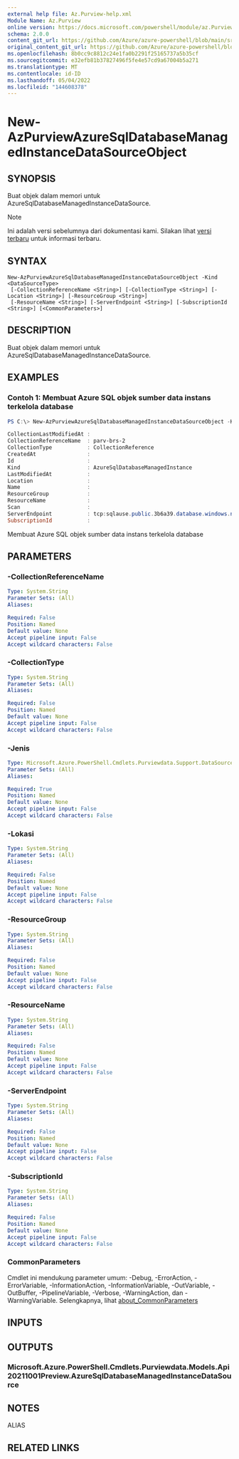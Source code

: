 ```yaml
---
external help file: Az.Purview-help.xml
Module Name: Az.Purview
online version: https://docs.microsoft.com/powershell/module/az.Purview/new-AzPurviewAzureSqlDatabaseManagedInstanceDataSourceObject
schema: 2.0.0
content_git_url: https://github.com/Azure/azure-powershell/blob/main/src/Purview/Purview/help/New-AzPurviewAzureSqlDatabaseManagedInstanceDataSourceObject.md
original_content_git_url: https://github.com/Azure/azure-powershell/blob/main/src/Purview/Purview/help/New-AzPurviewAzureSqlDatabaseManagedInstanceDataSourceObject.md
ms.openlocfilehash: 8b0cc9c8812c24e1fa0b2291f25165737a5b35cf
ms.sourcegitcommit: e32efb81b37827496f5fe4e57cd9a67004b5a271
ms.translationtype: MT
ms.contentlocale: id-ID
ms.lasthandoff: 05/04/2022
ms.locfileid: "144608378"
---
```

# New-AzPurviewAzureSqlDatabaseManagedInstanceDataSourceObject

## SYNOPSIS
Buat objek dalam memori untuk AzureSqlDatabaseManagedInstanceDataSource.

> [!NOTE]
>Ini adalah versi sebelumnya dari dokumentasi kami. Silakan lihat [versi terbaru](/powershell/module/az.purview/new-azpurviewazuresqldatabasemanagedinstancedatasourceobject) untuk informasi terbaru.

## SYNTAX

```
New-AzPurviewAzureSqlDatabaseManagedInstanceDataSourceObject -Kind <DataSourceType>
 [-CollectionReferenceName <String>] [-CollectionType <String>] [-Location <String>] [-ResourceGroup <String>]
 [-ResourceName <String>] [-ServerEndpoint <String>] [-SubscriptionId <String>] [<CommonParameters>]
```

## DESCRIPTION
Buat objek dalam memori untuk AzureSqlDatabaseManagedInstanceDataSource.

## EXAMPLES

### Contoh 1: Membuat Azure SQL objek sumber data instans terkelola database
```powershell
PS C:\> New-AzPurviewAzureSqlDatabaseManagedInstanceDataSourceObject -Kind 'AzureSqlDatabaseManagedInstance' -CollectionReferenceName 'parv-brs-2' -CollectionType 'CollectionReference' -ServerEndpoint 'tcp:sqlause.public.3b6a39.database.windows.net,3342'

CollectionLastModifiedAt :
CollectionReferenceName  : parv-brs-2
CollectionType           : CollectionReference
CreatedAt                :
Id                       :
Kind                     : AzureSqlDatabaseManagedInstance
LastModifiedAt           :
Location                 :
Name                     :
ResourceGroup            :
ResourceName             :
Scan                     :
ServerEndpoint           : tcp:sqlause.public.3b6a39.database.windows.net,3342
SubscriptionId           :
```

Membuat Azure SQL objek sumber data instans terkelola database

## PARAMETERS

### -CollectionReferenceName

```yaml
Type: System.String
Parameter Sets: (All)
Aliases:

Required: False
Position: Named
Default value: None
Accept pipeline input: False
Accept wildcard characters: False
```

### -CollectionType

```yaml
Type: System.String
Parameter Sets: (All)
Aliases:

Required: False
Position: Named
Default value: None
Accept pipeline input: False
Accept wildcard characters: False
```

### -Jenis

```yaml
Type: Microsoft.Azure.PowerShell.Cmdlets.Purviewdata.Support.DataSourceType
Parameter Sets: (All)
Aliases:

Required: True
Position: Named
Default value: None
Accept pipeline input: False
Accept wildcard characters: False
```

### -Lokasi

```yaml
Type: System.String
Parameter Sets: (All)
Aliases:

Required: False
Position: Named
Default value: None
Accept pipeline input: False
Accept wildcard characters: False
```

### -ResourceGroup

```yaml
Type: System.String
Parameter Sets: (All)
Aliases:

Required: False
Position: Named
Default value: None
Accept pipeline input: False
Accept wildcard characters: False
```

### -ResourceName

```yaml
Type: System.String
Parameter Sets: (All)
Aliases:

Required: False
Position: Named
Default value: None
Accept pipeline input: False
Accept wildcard characters: False
```

### -ServerEndpoint

```yaml
Type: System.String
Parameter Sets: (All)
Aliases:

Required: False
Position: Named
Default value: None
Accept pipeline input: False
Accept wildcard characters: False
```

### -SubscriptionId

```yaml
Type: System.String
Parameter Sets: (All)
Aliases:

Required: False
Position: Named
Default value: None
Accept pipeline input: False
Accept wildcard characters: False
```

### CommonParameters
Cmdlet ini mendukung parameter umum: -Debug, -ErrorAction, -ErrorVariable, -InformationAction, -InformationVariable, -OutVariable, -OutBuffer, -PipelineVariable, -Verbose, -WarningAction, dan -WarningVariable. Selengkapnya, lihat [about_CommonParameters](http://go.microsoft.com/fwlink/?LinkID=113216)

## INPUTS

## OUTPUTS

### Microsoft.Azure.PowerShell.Cmdlets.Purviewdata.Models.Api20211001Preview.AzureSqlDatabaseManagedInstanceDataSource

## NOTES

ALIAS

## RELATED LINKS
